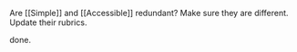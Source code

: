 Are [[Simple]] and [[Accessible]] redundant? Make sure they are different. Update their rubrics.

done.